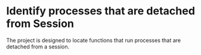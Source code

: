 # Identify processes that are detached from Session
The project is designed to locate functions that run processes that are detached from a session.
